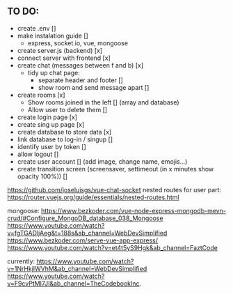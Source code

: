 ## TO DO:
- create .env []
- make instalation guide []
    - express, socket.io, vue, mongoose
- create server.js (backend) [x]
- connect server with frontend [x]
- create chat (messages between f and b) [x]
    - tidy up chat page:
        - separate header and footer []
        - show room and send message apart []
- create rooms [x]
    - Show rooms joined in the left [] (array and database)
    - Allow user to delete them []
- create login page [x]
- create sing up page [x]
- create database to store data [x]
- link database to log-in / singup []
- identify user by token []
- allow logout []
- create user account [] (add image, change name, emojis...)
- create transition screen (screensaver, settimeout (in x minutes show opacity 100%)) []

https://github.com/joseluisgs/vue-chat-socket
nested routes for user part: https://router.vuejs.org/guide/essentials/nested-routes.html

mongoose:
https://www.bezkoder.com/vue-node-express-mongodb-mevn-crud/#Configure_MongoDB_database_038_Mongoose
https://www.youtube.com/watch?v=fgTGADljAeg&t=188s&ab_channel=WebDevSimplified
https://www.bezkoder.com/serve-vue-app-express/
https://www.youtube.com/watch?v=et4t5yS9Hgk&ab_channel=FaztCode

currently:
https://www.youtube.com/watch?v=1NrHkjlWVhM&ab_channel=WebDevSimplified
https://www.youtube.com/watch?v=F9cvPtMI7JI&ab_channel=TheCodebookInc.


